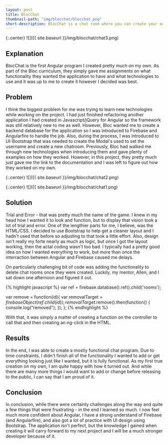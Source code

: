```yaml
---
layout: post
title: BlocChat
thumbnail-path: "img/blocchat/blocchat.png"
short-description: BlocChat is a chat room where you can create your own room's and send messages.
---
```


{:.center}
![]({{ site.baseurl }}/img/blocchat/chat3.png)

## Explanation

BlocChat is the first Angular program I created pretty much on my own.  As part of the Bloc curriculum, they simply gave me assignments on what functionality they wanted the application to have and what technologies to use and it was up to me to create it however I decided was best.

## Problem

I think the biggest problem for me was trying to learn new technologies while working on the project.  I had just finished refactoring another application I had created in Javascript/jQuery for Angular so the framework was still relatively new to me as well.  However, Bloc wanted me to create a backend database for the application so I was introduced to Firebase and Angularfire to handle the job.  Also, during the process, I was introduced to UI-Bootstrap that was needed to create the Modal's used to set the username and create a new chatroom.  Previously, Bloc had walked me through new technologies when introducing them and gave plenty of examples on how they worked.  However, in this project, they pretty much just gave me the link to the documentation and I was left to figure out how they worked on my own.

{:.center}
![]({{ site.baseurl }}/img/blocchat/chat2.png)

{:.center}
![]({{ site.baseurl }}/img/blocchat/chat1.png)

## Solution

Trial and Error - that was pretty much the name of the game.  I knew in my head how I wanted it to look and function, but to display that vision took a lot of trial and error.  One of the lengthier parts for me, I believe, was the HTML/CSS.  I decided to use Bootstrap to help get a cleaner layout and I hadn't used that before so adjusting to that took a little effort.  Also, design isn't really my forte nearly as much as logic, but once I got the layout working, then the actal coding wasn't too bad.  I typically had a pretty good idea on how I wanted everything to work, but more than once the interraction between Angular and Firebase caused me delays.

On particularly challenging bit of code was adding the functionality to delete chat rooms once they were created.  Luckily, my mentor, Allen, and I sat down one afternoon and figured it out.

{% highlight javascript %}
var ref = firebase.database().ref().child('rooms');

var remove = function(id){
    var removalTarget = $firebaseObject(ref.child(id));
    removalTarget.$remove().then(function() {
    console.log("removed");
    });
};
{% endhighlight %}

With that, it was simply a matter of creating a function on the controller to call that and then creating an ng-click in the HTML.

## Results

In the end, I was able to create a mostly functional chat program.  Due to time constraints, I didn't finish all of the functionality I wanted to add or get everything looking just like I wanted, but it is fully functional.  As my first true creation on my own, I am quite happy with how it turned out.  And while there are many more things I would want to add or change before releasing to the public, I can say that I am proud of it.

## Conclusion

In conclusion, while there were certainly challenges along the way and quite a few things that were frustrating - in the end I learned so much.  I now feel much more confident about Angular, I have a strong understand of Firebase (and Angularfire), and also got a lot of practice with UI design using Bootstrap.  The application isn't perfect, but the knowledge I gained when creating it will carry forward to my next project and I will be a much stronger developer because of it.